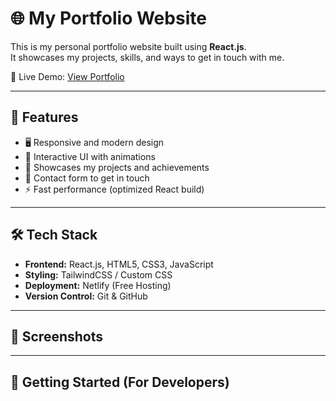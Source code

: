 # 🌐 My Portfolio Website

This is my personal portfolio website built using **React.js**.  
It showcases my projects, skills, and ways to get in touch with me.  

🚀 Live Demo: [View Portfolio](https://rishabh-shavare.netlify.app/)

---

## 📌 Features
- 🖥️ Responsive and modern design  
- 🎨 Interactive UI with animations  
- 📂 Showcases my projects and achievements  
- 📝 Contact form to get in touch  
- ⚡ Fast performance (optimized React build)

---

## 🛠️ Tech Stack
- **Frontend:** React.js, HTML5, CSS3, JavaScript  
- **Styling:** TailwindCSS / Custom CSS  
- **Deployment:** Netlify (Free Hosting)  
- **Version Control:** Git & GitHub  

---

## 📸 Screenshots

---

## 🚀 Getting Started (For Developers)


